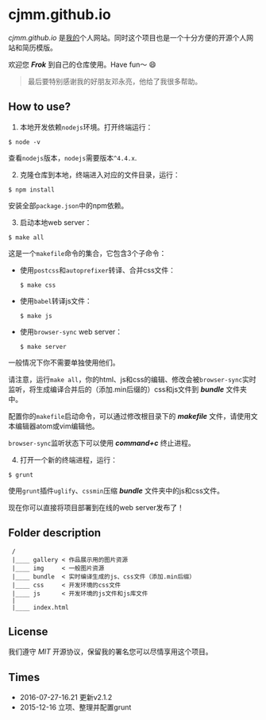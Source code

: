 # **cjmm.github.io**

_cjmm.github.io_ 是[我的](http://github.io/superwoods)个人网站。同时这个项目也是一个十分方便的开源个人网站和简历模版。

欢迎您 _**Frok**_ 到自己的仓库使用。Have fun～ 😄

> 最后要特别感谢我的好朋友邓永亮，他给了我很多帮助。

## How to use?

1. 本地开发依赖`nodejs`环境。打开终端运行：

  ```
  $ node -v
  ```

  查看`nodejs`版本，`nodejs`需要版本`^4.4.x`.

2. 克隆仓库到本地，终端进入对应的文件目录，运行：

  ```
  $ npm install
  ```

  安装全部`package.json`中的npm依赖。

3. 启动本地web server：

  ```
  $ make all
  ```

  这是一个`makefile`命令的集合，它包含3个子命令：

  - 使用`postcss`和`autoprefixer`转译、合并css文件：

    ```
    $ make css
    ```

  - 使用`babel`转译js文件：

    ```
    $ make js
    ```

  - 使用`browser-sync` web server：

    ```
    $ make server
    ```

  一般情况下你不需要单独使用他们。

  请注意，运行`make all`，你的html、js和css的编辑、修改会被`browser-sync`实时监听，将生成编译合并后的（添加.min后缀的）css和js文件到 _**bundle**_ 文件夹中。

  配置你的`makefile`启动命令，可以通过修改根目录下的 _**makefile**_ 文件，请使用文本编辑器atom或vim编辑他。

  `browser-sync`监听状态下可以使用 _**command+c**_ 终止进程。

4. 打开一个新的终端进程，运行：

  ```
  $ grunt
  ```

  使用`grunt`插件`uglify`、`cssmin`压缩 _**bundle**_ 文件夹中的js和css文件。

现在你可以直接将项目部署到在线的web server发布了！

## Folder description

```
 /
 |____ gallery < 作品展示用的图片资源
 |____ img     < 一般图片资源
 |____ bundle  < 实时编译生成的js、css文件（添加.min后缀）
 |____ css     < 开发环境的css文件
 |____ js      < 开发环境的js文件和js库文件
 |
 |____ index.html
```

## License

我们遵守 _MIT_ 开源协议，保留我的署名您可以尽情享用这个项目。

## Times

- 2016-07-27-16.21 更新v2.1.2
- 2015-12-16 立项、整理并配置grunt
